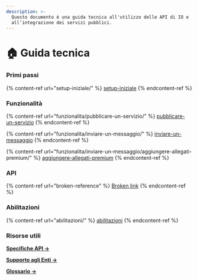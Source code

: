 ```yaml
---
description: >-
  Questo documento è una guida tecnica all'utilizzo delle API di IO e
  all’integrazione dei servizi pubblici.
---
```


# 🏠 Guida tecnica

### Primi passi

{% content-ref url="setup-iniziale/" %}
[setup-iniziale](setup-iniziale/)
{% endcontent-ref %}

### Funzionalità

{% content-ref url="funzionalita/pubblicare-un-servizio/" %}
[pubblicare-un-servizio](funzionalita/pubblicare-un-servizio/)
{% endcontent-ref %}

{% content-ref url="funzionalita/inviare-un-messaggio/" %}
[inviare-un-messaggio](funzionalita/inviare-un-messaggio/)
{% endcontent-ref %}

{% content-ref url="funzionalita/inviare-un-messaggio/aggiungere-allegati-premium/" %}
[aggiungere-allegati-premium](funzionalita/inviare-un-messaggio/aggiungere-allegati-premium/)
{% endcontent-ref %}

### API

{% content-ref url="broken-reference" %}
[Broken link](broken-reference)
{% endcontent-ref %}

### Abilitazioni

{% content-ref url="abilitazioni/" %}
[abilitazioni](abilitazioni/)
{% endcontent-ref %}

### Risorse utili

[**Specifiche API ->** ](https://developer.io.italia.it/openapi.html)

[**Supporto agli Enti ->**](https://docs.pagopa.it/kb-enti)

[**Glossario ->**](risorse-utili/glossario.md)
